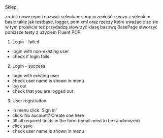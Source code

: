 Sklep:

zrobić nowe repo i nazwać selenium-shop
przenieść rzeczy z selenium basic takie jak testbase, logger, pom.xml oraz rzeczy które uważacie ze sie w tym projekcie też przydadzą
stowrzyć klasę bazowę BasePage
stworzyć poniższe testy z użyciem Fluent POP:

1. Login - failed
- login with non-existing user
- check if login fails
 
2. Login – success
- login with existing user
- check user name is shown in menu
- log out
- check that you are logged out

3. User registration
- in menu click 'Sign in'
- click: No account? Create one here
- fill all required fields in the form (email need to be randomized)
- click save
- check user name is shown in menu

